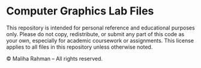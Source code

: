 # Computer Graphics Lab Files















This repository is intended for personal reference and educational purposes only.
Please do not copy, redistribute, or submit any part of this code as your own, especially for academic coursework or assignments.
This license applies to all files in this repository unless otherwise noted.



© Maliha Rahman – All rights reserved.
